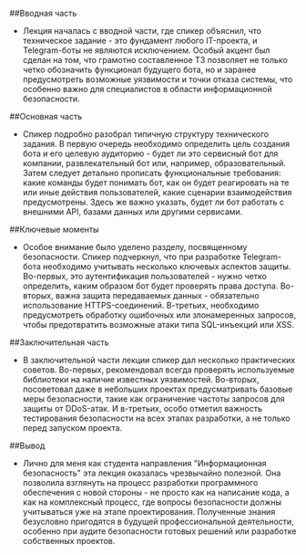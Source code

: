 ##Вводная часть

- Лекция началась с вводной части, где спикер объяснил, что техническое задание - это фундамент любого IT-проекта, и Telegram-боты не являются исключением. Особый акцент был сделан на том, что грамотно составленное ТЗ позволяет не только четко обозначить функционал будущего бота, но и заранее предусмотреть возможные уязвимости и точки отказа системы, что особенно важно для специалистов в области информационной безопасности.

##Основная часть

- Спикер подробно разобрал типичную структуру технического задания. В первую очередь необходимо определить цель создания бота и его целевую аудиторию - будет ли это сервисный бот для компании, развлекательный бот или, например, образовательный. Затем следует детально прописать функциональные требования: какие команды будет понимать бот, как он будет реагировать на те или иные действия пользователей, какие сценарии взаимодействия предусмотрены. Здесь же важно указать, будет ли бот работать с внешними API, базами данных или другими сервисами.

##Ключевые моменты

- Особое внимание было уделено разделу, посвященному безопасности. Спикер подчеркнул, что при разработке Telegram-бота необходимо учитывать несколько ключевых аспектов защиты. Во-первых, это аутентификация пользователей - нужно четко определить, каким образом бот будет проверять права доступа. Во-вторых, важна защита передаваемых данных - обязательно использование HTTPS-соединений. В-третьих, необходимо предусмотреть обработку ошибочных или злонамеренных запросов, чтобы предотвратить возможные атаки типа SQL-инъекций или XSS.

##Заключительная часть

- В заключительной части лекции спикер дал несколько практических советов. Во-первых, рекомендовал всегда проверять используемые библиотеки на наличие известных уязвимостей. Во-вторых, посоветовал даже в небольших проектах предусматривать базовые меры безопасности, такие как ограничение частоты запросов для защиты от DDoS-атак. И в-третьих, особо отметил важность тестирования безопасности на всех этапах разработки, а не только перед запуском проекта.

##Вывод

- Лично для меня как студента направления "Информационная безопасность" эта лекция оказалась чрезвычайно полезной. Она позволила взглянуть на процесс разработки программного обеспечения с новой стороны - не просто как на написание кода, а как на комплексный процесс, где вопросы безопасности должны учитываться уже на этапе проектирования. Полученные знания безусловно пригодятся в будущей профессиональной деятельности, особенно при аудите безопасности готовых решений или разработке собственных проектов.
